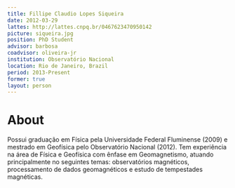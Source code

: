```yaml
---
title: Fillipe Claudio Lopes Siqueira
date: 2012-03-29
lattes: http://lattes.cnpq.br/0467623470950142
picture: siqueira.jpg
position: PhD Student
advisor: barbosa
coadvisor: oliveira-jr
institution: Observatório Nacional
location: Rio de Janeiro, Brazil
period: 2013-Present
former: true
layout: person
---
```


# About

Possui graduação em Física pela Universidade Federal Fluminense (2009) e
mestrado em Geofísica pelo Observatório Nacional (2012). Tem experiência na
área de Física e Geofísica com ênfase em Geomagnetismo, atuando principalmente
no seguintes temas: observatórios magnéticos, processamento de dados
geomagnéticos e estudo de tempestades magnéticas.
